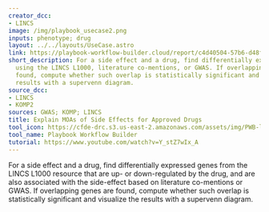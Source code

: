 ```yaml
---
creator_dcc:
- LINCS
image: /img/playbook_usecase2.png
inputs: phenotype; drug
layout: ../../layouts/UseCase.astro
link: https://playbook-workflow-builder.cloud/report/c4d40504-57b6-d48f-6d12-d47891e26f2d
short_description: For a side effect and a drug, find differentially expressed genes
  using the LINCS L1000, literature co-mentions, or GWAS. If overlapping genes are
  found, compute whether such overlap is statistically significant and visualize the
  results with a supervenn diagram.
source_dcc:
- LINCS
- KOMP2
sources: GWAS; KOMP; LINCS
title: Explain MOAs of Side Effects for Approved Drugs
tool_icon: https://cfde-drc.s3.us-east-2.amazonaws.com/assets/img/PWB-logo-2024.png
tool_name: Playbook Workflow Builder
tutorial: https://www.youtube.com/watch?v=Y_stZ7wIx_A
---
```

For a side effect and a drug, find differentially expressed genes from the LINCS L1000 resource that are up- or down-regulated by the drug, and are also associated with the side-effect based on literature co-mentions or GWAS. If overlapping genes are found, compute whether such overlap is statistically significant and visualize the results with a supervenn diagram.